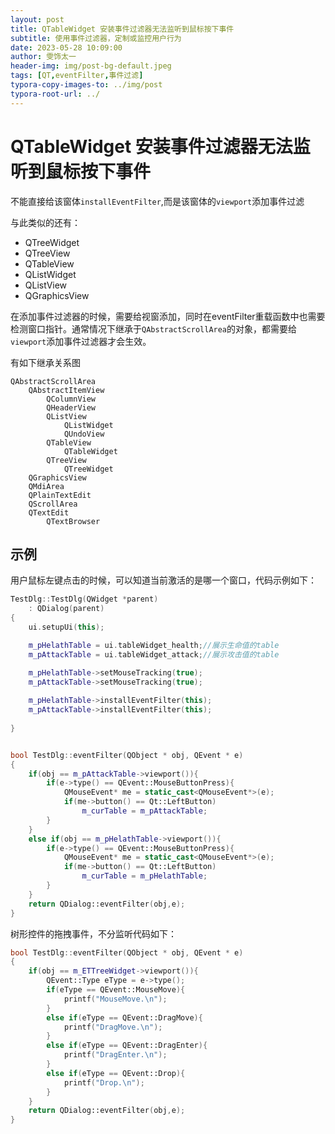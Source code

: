 ```yaml
---
layout: post
title: QTableWidget 安装事件过滤器无法监听到鼠标按下事件
subtitle: 使用事件过滤器，定制或监控用户行为
date: 2023-05-28 10:09:00
author: 雯饰太一
header-img: img/post-bg-default.jpeg
tags: [QT,eventFilter,事件过滤]
typora-copy-images-to: ../img/post
typora-root-url: ../
---
```


# QTableWidget 安装事件过滤器无法监听到鼠标按下事件

不能直接给该窗体`installEventFilter`,而是该窗体的`viewport`添加事件过滤

与此类似的还有：

- QTreeWidget
- QTreeView
- QTableView
- QListWidget
- QListView
- QGraphicsView

在添加事件过滤器的时候，需要给视窗添加，同时在eventFilter重载函数中也需要检测窗口指针。通常情况下继承于`QAbstractScrollArea`的对象，都需要给`viewport`添加事件过滤器才会生效。

有如下继承关系图

```
QAbstractScrollArea
	QAbstractItemView
		QColumnView
		QHeaderView
		QListView
			QListWidget
			QUndoView
		QTableView
			QTableWidget
		QTreeView
			QTreeWidget
	QGraphicsView
	QMdiArea
	QPlainTextEdit
	QScrollArea
	QTextEdit
		QTextBrowser
```

## 示例

用户鼠标左键点击的时候，可以知道当前激活的是哪一个窗口，代码示例如下：

```cpp
TestDlg::TestDlg(QWidget *parent)
	: QDialog(parent)
{
	ui.setupUi(this);

	m_pHelathTable = ui.tableWidget_health;//展示生命值的table
	m_pAttackTable = ui.tableWidget_attack;//展示攻击值的table

	m_pHelathTable->setMouseTracking(true);
	m_pAttackTable->setMouseTracking(true);
    
	m_pHelathTable->installEventFilter(this);
	m_pAttackTable->installEventFilter(this);
        
}


bool TestDlg::eventFilter(QObject * obj, QEvent * e)
{
	if(obj == m_pAttackTable->viewport()){
		if(e->type() == QEvent::MouseButtonPress){
			QMouseEvent* me = static_cast<QMouseEvent*>(e);
			if(me->button() == Qt::LeftButton)
				m_curTable = m_pAttackTable;
		}
	}
	else if(obj == m_pHelathTable->viewport()){
		if(e->type() == QEvent::MouseButtonPress){
			QMouseEvent* me = static_cast<QMouseEvent*>(e);
			if(me->button() == Qt::LeftButton)
				m_curTable = m_pHelathTable;
		}
	}
	return QDialog::eventFilter(obj,e);
}
```

树形控件的拖拽事件，不分监听代码如下：

```cpp
bool TestDlg::eventFilter(QObject * obj, QEvent * e)
{
	if(obj == m_ETTreeWidget->viewport()){
		QEvent::Type eType = e->type();
		if(eType == QEvent::MouseMove){
			printf("MouseMove.\n");
		}
		else if(eType == QEvent::DragMove){
			printf("DragMove.\n");
		}
		else if(eType == QEvent::DragEnter){
			printf("DragEnter.\n");
		}
		else if(eType == QEvent::Drop){
			printf("Drop.\n");
		}
	}
	return QDialog::eventFilter(obj,e);
}
```